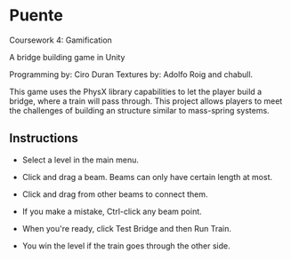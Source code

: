Puente
======

Coursework 4: Gamification

A bridge building game in Unity

Programming by: Ciro Duran
Textures by: Adolfo Roig and chabull.

This game uses the PhysX library capabilities to let the player build a
bridge, where a train will pass through. This project allows players to
meet the challenges of building an structure similar to mass-spring
systems.

Instructions
------------

 * Select a level in the main menu.

 * Click and drag a beam. Beams can only have certain length at most.

 * Click and drag from other beams to connect them.

 * If you make a mistake, Ctrl-click any beam point.

 * When you're ready, click Test Bridge and then Run Train.

 * You win the level if the train goes through the other side.
